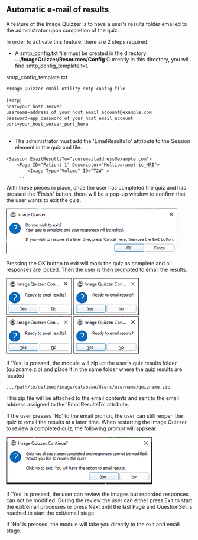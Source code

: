 ## Automatic e-mail of results

A feature of the Image Quizzer is to have a user's results folder emailed to the administrator upon completion of the quiz.

In order to activate this feature, there are 2 steps required.

* A smtp_config.txt file must be created in the directory: __.../ImageQuizzer/Resources/Config__
Currently in this directory, you will find smtp_config_template.txt.

smtp_config_template.txt

```
#Image Quizzer email utility smtp config file

[smtp]
host=your_host_server
username=address_of_your_host_email_account@example.com
password=app_password_of_your_host_email_account
port=your_host_server_port_here


```

* The administrator must add the 'EmailResultsTo' attribute to the Session element in the quiz xml file. 

```
<Session EmailResultsTo="youremailaddress@example.com">
    <Page ID="Patient 1" Descriptor="Multiparametric_MRI">
        <Image Type="Volume" ID="T2W" >
    ...
```

With these pieces in place, once the user has completed the quiz and has pressed the 'Finish' button,
there will be a pop-up window to confirm that the user wants to exit the quiz.

![FinishButtonPopup](../assets/FinishButtonPopup.png)

Pressing the OK button to exit will mark the quiz as complete and all responses are locked.
Then the user is then prompted to email the results.

![EmailResultsPopup1](../assets/EmailResultsPopup.png)
![EmailResultsPopup2](assets/EmailResultsPopup.png)
![EmailResultsPopup3](./assets/EmailResultsPopup.png)
![EmailResultsPopup4](/administrator/assets/EmailResultsPopup.png)

If 'Yes' is pressed, the module will zip up the user's quiz results folder (quizname.zip)
and place it in the same folder where the quiz results are located.
```
.../path/to/defined/image/database/Users/username/quizname.zip
```
This zip file will be attached to the email contents and sent to the email address assigned to the
'EmailResultsTo' attribute.

If the user presses 'No' to the email prompt, the user can still reopen the quiz
to email the results at a later time. When restarting the Image Quizzer to review
a completed quiz, the following prompt will appsear:

![ReopenCompletedQuizWithEmail](../assets/ReopenCompletedQuizWithEmail.png)

If 'Yes' is pressed, the user can review the images but recorded responses can not
be modified. During the review the user can either press Exit to start the exit/email processes or
press Next until the last Page and QuestionSet is reached to start the exit/email stage.

If 'No' is pressed, the module will take you directly to the exit and email stage.